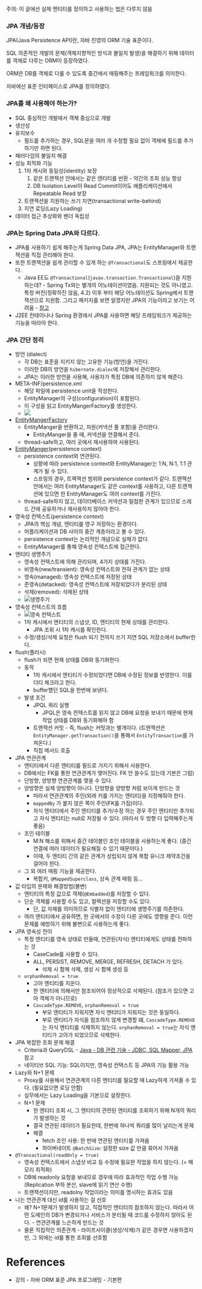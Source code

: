 
주의: 이 글에선 실제 엔티티를 정의하고 사용하는 법은 다루지 않음

### JPA 개념/등장

JPA(Java Persistence API)란, 자바 진영의 ORM 기술 표준이다.

SQL 의존적인 개발의 문제(객체지향적인 방식과 불일치 발생)을 해결하기 위해 데이터를 객체로 다루는 ORM이 등장하였다.

ORM은 DB를 객체로 다룰 수 있도록 중간에서 매핑해주는 프레임워크를 의미한다.

자바에선 표준 인터페이스로 JPA를 정의하였다. 

### JPA를 왜 사용해야 하는가?

- SQL 중심적인 개발에서 객체 중심으로 개발
- 생산성
- 유지보수
	- 필드를 추가하는 경우, SQL문을 여러 개 수정할 필요 없이 객체에 필드를 추가하기만 하면 된다.
- 패러다임의 불일치 해결
- 성능 최적화 기능
    1. 1차 캐시와 동일성(identity) 보장
        1. 같은 트랜잭션 안에서는 같은 엔티티를 반환 - 약간의 조회 성능 향상
        2. DB Isolation Level이 Read Commit이어도 애플리케이션에서 Repeatable Read 보장
    2. 트랜잭션을 지원하는 쓰기 지연(transactional write-behind)
    3. 지연 로딩(Lazy Loading)
- 데이터 접근 추상화와 벤더 독립성

### JPA는 Spring Data JPA와 다르다. 

- JPA를 사용하기 쉽게 해주는게 Spring Data JPA, JPA는 EntityManager와 트랜잭션을 직접 관리해야 한다.
- 또한 트랜잭션을 쉽게 관리할 수 있게 하는 `@Transactional`도 스프링에서 제공한다.
	- Java EE도 `@Transactional`(`javax.transaction.Transactional`)을 지원하는데? - Spring Tx와는 별개의 어노테이션이였음. 지원되는 것도 아니였고. 특정 버전(정확하진 않음, 4.2) 이후 부터 해당 어노테이션도 Spring에서 트랜잭션으로 지원함. 그리고 패키지를 보면 알겠지만 JPA의 기능이라고 보기는 어려움 - [참고](https://stackoverflow.com/questions/26387399/javax-transaction-transactional-vs-org-springframework-transaction-annotation-tr)
- J2EE 컨테이나나 Spring 환경에서 JPA를 사용하면 해당 프레임워크가 제공하는 기능을 따라야 한다.

### JPA 간단 정리
- 방언 (dialect)
	- 각 DB는 표준을 지키지 않는 고유한 기능(방언)을 가진다.
	- 이러한 DB의 방언을 `hibernate.dialec`에 저장해서 관리한다.
	- JPA는 이러한 방언을 사용해, 사용자가 특정 DB에 의존하지 않게 해준다.
- META-INF/persistence.xml
	- 해당 파일에 persistence unit을 작성한다.
	- EntityManager의 구성(configuration)이 포함된다.
	- 이 구성을 읽고 EntityMangerFactory를 생성한다.
	- ![](https://user-images.githubusercontent.com/52024566/133097530-c0572700-aa49-466a-961f-afc73a613367.png)
- [EntityMangerFactory](https://jakarta.ee/specifications/platform/8/apidocs/?javax/persistence/EntityManagerFactory.html)
	- EntityManger을 반환하고, 자원(커넥션 풀 포함)을 관리한다.
		- EntityManger을 줄 때, 커넥션을 연결해서 준다.
	- thread-safe하고, 여러 곳에서 재사용하여 사용된다.
- [EntityManger](https://jakarta.ee/specifications/platform/8/apidocs/javax/persistence/entitymanager)(persistence context)
	- persistence context와 연관된다.
		- 상황에 따라 persistence context와 EntityManager는 1:N, N:1, 1:1 관계가 될 수 있다.
		- 스프링의 경우, 트랙잭션 범위와 persistence context가 같다. 트랜잭션 안에서는 여러 EntityManager도 같은 context를 사용하고, 다른 트랜잭션에 있으면 한 EntityManager도 여러 context를 가진다.
	- thread-safe하지 않고, 데이터베이스 커넥션과 밀접한 관계가 있으므로 스레드 간에 공유하거나 재사용하지 않아야 한다.
- 영속성 컨텍스트(persistence context) 
	- JPA의 핵심 개념, 엔티티를 영구 저장하는 환경이다.
	- 어플리케이션과 DB 사이의 중간 계층이라고 볼 수 있다.
	- persistence context는 논리적인 개념으로 실체가 없다.
	- EntityManager를 통해 영속성 컨텍스트에 접근한다.
- 엔티티 생명주기
	- 영속성 컨텍스트에 의해 관리되며, 4가지 상태를 가진다.
	- 비영속(new/transient): 영속성 컨텍스트와 전혀 관계가 없는 상태
	- 영속(managed): 영속성 컨텍스트에 저장된 상태
	- 준영속(detacked): 영속성 컨텍스트에 저장되었다가 분리된 상태
	- 삭제(removed): 삭제된 상태
	- ![생명주기](https://user-images.githubusercontent.com/52024566/133262753-b1194492-286d-4ca9-b1ea-e905d68f57a0.png)
- 영속성 컨텍스트의 흐름
	- ![영속 컨텍스트](https://user-images.githubusercontent.com/52024566/133262740-10892bdd-d6fc-4f82-b79a-23bd3fc51f1f.png)
	- 1차 캐시에서 엔티티의 스냅샷, ID, 엔티티의 현재 상태를 관리한다.
		- JPA 조회 시 1차 캐시를 확인한다.
	- 수정/생성/삭제 요청은 flush 되기 전까지 쓰기 지연 SQL 저장소에서 buffer한다.
- flush(플러시)
	- flush가 되면 현재 상태를 DB와 동기화한다.
	- 동작
		- 1차 캐시에서 엔티티가 수정되었다면 DB에 수정된 정보를 반영한다. 이를 더티 체크라고 한다.
		- buffer헀던 SQL을 한번에 보낸다.
	- 발생 조건
		- JPQL 쿼리 실행
			- JPQL은 영속 컨텍스트를 읽지 않고 DB에 요청을 보내기 때문에 현재 작업 상태를 DB와 동기화해야 함
		- 트랜잭션 커밋 - 즉, flush는 커밋과는 별개이다. (트랜잭션은 `EntityManager.getTransaction()`을 통해서 `EntityTransaction`를 가져온다.)
		- 직접 메서드 호출
- JPA 연관관계 
	- 엔티티에서 다른 엔티티를 필드로 가지기 위해서 사용한다.
	- DB에서는 FK를 통한 연관관계가 맺어진다. FK 안 쓸수도 있는데 기본은 그럼)
	- 단방향, 양방향 연관관계를 맺을 수 있다.
	- 양방향은 실제 양방향이 아니다. 단방향을 양방향 처럼 보이게 만드는 것
		- 따라서 연관관계의 주인(외래 키를 가지는 엔티티)을 지정해줘야 한다.
		- `mappedBy` 가 붙지 않은 쪽이 주인(FK를 가짐)이다.
		- 자식 엔티티에서 주인 엔티티를 추가/수정 하는 경우 주인 엔티티만 추가되고 자식 엔티티는 null로 저장될 수 있다. (따라서 두 방향 다 입력해주는게 좋음)
	- 조인 테이블
		- M:N 해소를 위해서 중간 테이블인 조인 테이블을 사용하는게 좋다. (중간 연결에 여러 데이터가 필요해질 수 있기 때문이다.)
		- 이때, 두 엔티티 간의 같은 관계가 성립되지 않게 복합 유니크 제약조건을 걸어야 한다.
	- 그 외 여러 매핑 기능을 제공한다.
		- 복합키, `@MappedSuperclass`, 상속 관계 매핑 등...
- 값 타입의 문제와 해결방법(불변)
	- 엔티티의 특정 값으로 객체(`@Embadded`)를 저장할 수 있다.
	- 단순 객체를 사용할 수도 있고, 컬렉션을 저장할 수도 있다.
		- 단, 값 자체를 의미하므로 식별자 없이 엔티티에 생명주기를 의존한다.
	- 여러 엔티티에서 공유하면, 한 곳에서의 수정이 다른 곳에도 영향을 준다. 이런 문제를 예방햐기 위해 불변으로 사용하는게 좋다.
- JPA 영속성 전이
	- 특정 엔티티를 영속 상태로 만들때, 연관된(자식) 엔티티에게도 상태를 전파하는 것
		- CaseCade를 사용할 수 있다.
		- ALL, PERSIST, REMOVE, MERGE, REFRESH, DETACH 가 있다.
			- 삭제 시 함께 삭제, 생성 시 함께 생성 등
	- `orphanRemoval = true`
		- 고아 엔티티를 지운다.
		- 한 엔티티에 의해서만 참조되어야 정상적으로 삭제된다. (참조가 있으면 고아 객체가 아니므로)
		- `CascadeType.REMOVE`, `orphanRemoval = true`
			- 부모 엔티티가 지워지면 자식 엔티티가 지워지는 것은 동일하다.
			- 부모 엔티티가 자식을 참조하지 않게 변경할 떄, `CascadeType.REMOVE`는 자식 엔티티를 삭제하지 않는다. `orphanRemoval = true`는 자식 엔티티가 고아가 되었으므로 삭제한다.
- JPA 복잡한 조회 문제 해결
	- Criteria과 QueryDSL - [Java - DB 관련 기술 - JDBC, SQL Mapper, JPA](notes/Java/Java%20Platform/Java%20-%20DB%20관련%20기술%20-%20JDBC,%20SQL%20Mapper,%20JPA.md) 참고
	- 네이티브 SQL 기능: SQL이지만, 영속성 컨텍스트 등 JPA의 기능 활용 가능
- Lazy와 N+1 문제
	- Proxy를 사용해서 연관관계의 다른 엔티티를 필요할 때 Lazy하게 가져올 수 있다. (필요없으면 로딩 안함)
	- 실무에서는 Lazy Loading을 기본으로 설정한다.
	- N+1 문제
		- 한 엔티티 조회 시, 그 엔티티의 관련된 엔티티를 조회하기 위해 N개의 쿼리가 발생하는 것
		- 결국 연관된 데이터가 필요한데, 한번에 하나씩 쿼리를 많이 날리는게 문제
		- 해결
			- fetch 조인 사용: 한 번에 연관된 엔티티를 가져옴
			- 하이버네이트 `@BatchSize`: 설정한 size 값 만큼 묶어서 가져옴
- `@Transactional(readOnly = true)`
	- 영속성 컨텍스트에서 스냅샷 비교 등 수정에 필요한 작업을 하지 않는다. (= 메모리 최적화)
	- DB에 readonly 요청을 보내므로 경우에 따라 효과적인 작업 수행 가능 (Replication 부하 분산, slave에 읽기 연산 수행)
	- 트랜잭션이지만, readolny 작업이라는 의미를 명시하는 효과도 있음
- 나는 연관관계 대신 id를 사용하는 걸 선호
	- 왜? N+1문제가 발생하지 않고, 직접적인 엔티티의 참조하지 않는다. 따라서 어떤 도메인의 DB가 변경되거나 서비스가 분리될 때 코드를 수정하지 않아도 된다. - 연관관계를 느슨하게 만드는 것
	- 물론 직접적인 의존관계 - 라이프사이클(생성/삭제)가 같은 경우면 사용하겠지만, 그 외에는 id를 통한 조회를 선호함

# References
- 강의 - 자바 ORM 표준 JPA 프로그래밍 - 기본편
